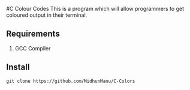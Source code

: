#C Colour Codes
This is a program which will allow programmers to get coloured output in their terminal.

## Requirements
1. GCC Compiler

## Install
```
git clone https://github.com/MidhunManu/C-Colors
```
